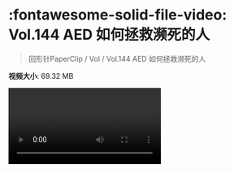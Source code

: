 # :fontawesome-solid-file-video: Vol.144 AED 如何拯救濒死的人

> 回形针PaperClip / Vol / Vol.144 AED 如何拯救濒死的人

**视频大小**: 69.32 MB

<div class="video"><video src="https://file.hsyhx.top/archive/PaperClip/Vol/144.mp4" controls preload>🤔 您的浏览器不支持 video 标签</video></div>